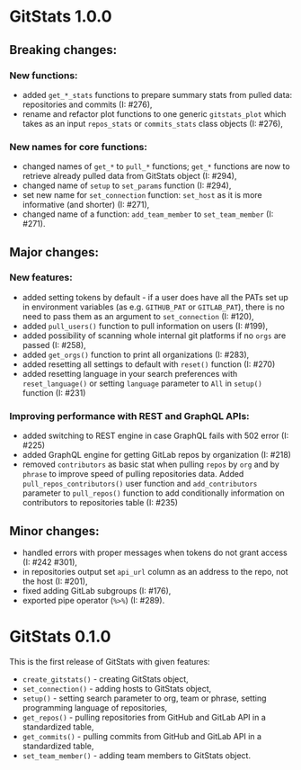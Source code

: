 # GitStats 1.0.0

## Breaking changes:

### New functions:

- added `get_*_stats` functions to prepare summary stats from pulled data: repositories and commits (I: #276),
- rename and refactor plot functions to one generic `gitstats_plot` which takes as an input `repos_stats` or `commits_stats` class objects (I: #276),

### New names for core functions:

- changed names of `get_*` to `pull_*` functions; `get_*` functions are now to retrieve already pulled data from GitStats object (I: #294),
- changed name of `setup` to `set_params` function (I: #294),
- set new name for `set_connection` function: `set_host` as it is more informative (and shorter) (I: #271),
- changed name of a function: `add_team_member` to `set_team_member` (I: #271).

## Major changes:

### New features:

- added setting tokens by default - if a user does have all the PATs set up in environment variables (as e.g. `GITHUB_PAT` or `GITLAB_PAT`), there is no need to pass them as an argument to `set_connection` (I: #120),
- added `pull_users()` function to pull information on users (I: #199),
- added possibility of scanning whole internal git platforms if no `orgs` are passed (I: #258),
- added `get_orgs()` function to print all organizations (I: #283),
- added resetting all settings to default with `reset()` function (I: #270)
- added resetting language in your search preferences with `reset_language()` or setting `language` parameter to `All` in `setup()` function (I: #231)

### Improving performance with REST and GraphQL APIs:

- added switching to REST engine in case GraphQL fails with 502 error (I: #225)
- added GraphQL engine for getting GitLab repos by organization (I: #218)
- removed `contributors` as basic stat when pulling `repos` by `org` and by `phrase` to improve speed of pulling repositories data. Added `pull_repos_contributors()` user function and `add_contributors` parameter to `pull_repos()` function to add conditionally information on contributors to repositories table (I: #235)

## Minor changes:

- handled errors with proper messages when tokens do not grant access (I: #242 #301),
- in repositories output set `api_url` column as an address to the repo, not the host (I: #201),
- fixed adding GitLab subgroups (I: #176),
- exported pipe operator (`%>%`) (I: #289).

# GitStats 0.1.0

This is the first release of GitStats with given features:

- `create_gitstats()` - creating GitStats object,
- `set_connection()` - adding hosts to GitStats object,
- `setup()` - setting search parameter to org, team or phrase, setting programming language of repositories,
- `get_repos()` - pulling repositories from GitHub and GitLab API in a standardized table,
- `get_commits()` - pulling commits from GitHub and GitLab API in a standardized table,
- `set_team_member()` - adding team members to GitStats object.
